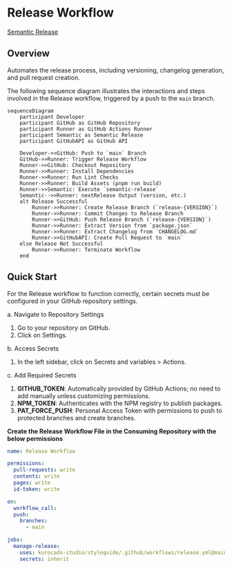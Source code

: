 # Release Workflow

<note>
   <procedure title="The following needs to be configured" id="procedure-id">
      <step><a href="How-To-Install-Semantic-Release.md">Semantic Release</a></step>
   </procedure>
</note>

## Overview

Automates the release process, including versioning, changelog generation, and pull request
creation.

The following sequence diagram illustrates the interactions and steps involved in the Release
workflow, triggered by a push to the `main` branch.

```mermaid
sequenceDiagram
    participant Developer
    participant GitHub as GitHub Repository
    participant Runner as GitHub Actions Runner
    participant Semantic as Semantic Release
    participant GitHubAPI as GitHub API

    Developer->>GitHub: Push to `main` Branch
    GitHub->>Runner: Trigger Release Workflow
    Runner->>GitHub: Checkout Repository
    Runner->>Runner: Install Dependencies
    Runner->>Runner: Run Lint Checks
    Runner->>Runner: Build Assets (pnpm run build)
    Runner->>Semantic: Execute `semantic-release`
    Semantic-->>Runner: nextRelease Output (version, etc.)
    alt Release Successful
        Runner->>Runner: Create Release Branch (`release-{VERSION}`)
        Runner->>Runner: Commit Changes to Release Branch
        Runner->>GitHub: Push Release Branch (`release-{VERSION}`)
        Runner->>Runner: Extract Version from `package.json`
        Runner->>Runner: Extract Changelog from `CHANGELOG.md`
        Runner->>GitHubAPI: Create Pull Request to `main`
    else Release Not Successful
        Runner->>Runner: Terminate Workflow
    end
```

## Quick Start

For the Release workflow to function correctly, certain secrets must be configured in your GitHub
repository settings.

a. Navigate to Repository Settings

1. Go to your repository on GitHub.
2. Click on Settings.

b. Access Secrets

1. In the left sidebar, click on Secrets and variables > Actions.

c. Add Required Secrets

1. **GITHUB_TOKEN**: Automatically provided by GitHub Actions; no need to add manually unless
   customizing permissions.
2. **NPM_TOKEN**: Authenticates with the NPM registry to publish packages.
3. **PAT_FORCE_PUSH**: Personal Access Token with permissions to push to protected branches and
   create branches.

**Create the Release Workflow File in the Consuming Repository with the below permissions**

```yaml
name: Release Workflow

permissions:
  pull-requests: write
  contents: write
  pages: write
  id-token: write

on:
  workflow_call:
  push:
    branches:
      - main

jobs:
  manage-release:
    uses: kurocado-studio/styleguide/.github/workflows/release.yml@main
    secrets: inherit
```
